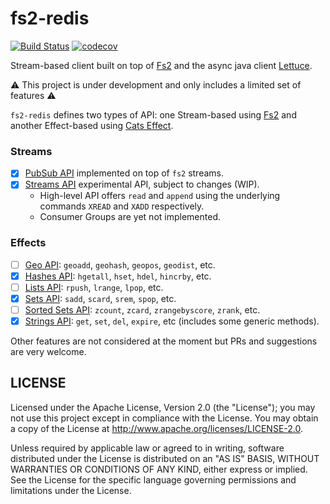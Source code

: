 fs2-redis
=========

[![Build Status](https://travis-ci.org/gvolpe/fs2-redis.svg?branch=master)](https://travis-ci.org/gvolpe/fs2-redis)
[![codecov](https://codecov.io/gh/gvolpe/fs2-redis/branch/master/graph/badge.svg)](https://codecov.io/gh/gvolpe/fs2-redis)

Stream-based client built on top of [Fs2](https://functional-streams-for-scala.github.io/fs2/) and the async java client [Lettuce](https://lettuce.io/).

:warning: This project is under development and only includes a limited set of features :warning:

`fs2-redis` defines two types of API: one Stream-based using [Fs2](https://functional-streams-for-scala.github.io/fs2/) and another Effect-based using [Cats Effect](https://typelevel.org/cats-effect/).

### Streams

- [x] [PubSub API](https://redis.io/topics/pubsub) implemented on top of `fs2` streams.
- [x] [Streams API](https://redis.io/topics/streams-intro) experimental API, subject to changes (WIP).
  + High-level API offers `read` and `append` using the underlying commands `XREAD` and `XADD` respectively.
  + Consumer Groups are yet not implemented.

### Effects

- [ ] [Geo API](https://redis.io/commands#geo): `geoadd`, `geohash`, `geopos`, `geodist`, etc.
- [x] [Hashes API](https://redis.io/commands#hash): `hgetall`, `hset`, `hdel`, `hincrby`, etc.
- [ ] [Lists API](https://redis.io/commands#list): `rpush`, `lrange`, `lpop`, etc.
- [x] [Sets API](https://redis.io/commands#set): `sadd`, `scard`, `srem`, `spop`, etc.
- [ ] [Sorted Sets API](https://redis.io/commands#sorted_set): `zcount`, `zcard`, `zrangebyscore`, `zrank`, etc.
- [x] [Strings API](https://redis.io/commands#string): `get`, `set`, `del`, `expire`, etc (includes some generic methods).

Other features are not considered at the moment but PRs and suggestions are very welcome.

## LICENSE

Licensed under the Apache License, Version 2.0 (the "License"); you may not use this project except in compliance with
the License. You may obtain a copy of the License at http://www.apache.org/licenses/LICENSE-2.0.

Unless required by applicable law or agreed to in writing, software distributed under the License is distributed on an
"AS IS" BASIS, WITHOUT WARRANTIES OR CONDITIONS OF ANY KIND, either express or implied. See the License for the specific
language governing permissions and limitations under the License.
